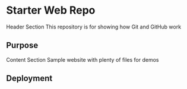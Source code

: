 # Starter Web Repo
Header Section
This repository is for showing how Git and GitHub work

## Purpose
Content Section
Sample website with plenty of files for demos

## Deployment
